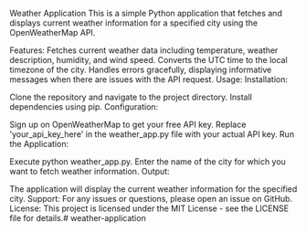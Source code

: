 Weather Application
This is a simple Python application that fetches and displays current weather information for a specified city using the OpenWeatherMap API.

Features:
Fetches current weather data including temperature, weather description, humidity, and wind speed.
Converts the UTC time to the local timezone of the city.
Handles errors gracefully, displaying informative messages when there are issues with the API request.
Usage:
Installation:

Clone the repository and navigate to the project directory.
Install dependencies using pip.
Configuration:

Sign up on OpenWeatherMap to get your free API key.
Replace 'your_api_key_here' in the weather_app.py file with your actual API key.
Run the Application:

Execute python weather_app.py.
Enter the name of the city for which you want to fetch weather information.
Output:

The application will display the current weather information for the specified city.
Support:
For any issues or questions, please open an issue on GitHub.
License:
This project is licensed under the MIT License - see the LICENSE file for details.# weather-application
